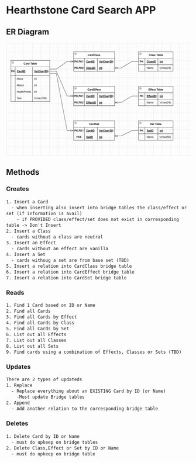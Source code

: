 # Hearthstone Card Search APP

## ER Diagram
![ERD](images/Diagram.png?raw=true "ER Diagram")

## Methods

  ### Creates

    1. Insert a Card
      - when inserting also insert into bridge tables the class/effect or set (if information is avail)
        - if PROVIDED class/effect/set does not exist in corresponding table -> Don't Insert
    2. Insert a Class
      - cards without a class are neutral
    3. Insert an Effect
      - cards without an effect are vanilla
    4. Insert a Set
      - cards withoug a set are from base set (TBD)
    5. Insert a relation into CardClass bridge table
    6. Insert a relation into CardEffect bridge table
    7. Insert a relation into CardSet bridge table
    
  ### Reads
  
    1. Find 1 Card based on ID or Name
    2. Find all Cards
    3. Find all Cards by Effect
    4. Find all Cards by Class
    5. Find all Cards by Set
    6. List out all Effects
    7. List out all Classes
    8. List out all Sets
    9. Find cards using a combination of Effects, Classes or Sets (TBD)
    
  ### Updates
    
    There are 2 types of updateds
    1. Replace
      - Replace everything about an EXISTING Card by ID (or Name)
        -Must update Bridge tables
    2. Append
      - Add another relation to the corresponding bridge table
      
  ### Deletes
  
    1. Delete Card by ID or Name
      - must do upkeep on bridge tables
    2. Delete Class,Effect or Set by ID or Name
      - must do upkeep on bridge table
